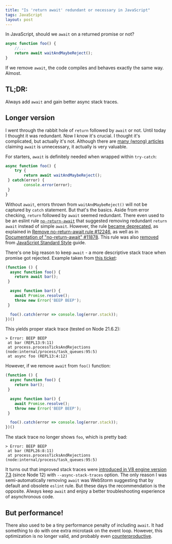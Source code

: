 ```yaml
---
title: "Is 'return await' redundant or necessary in JavaScript"
tags: JavaScript
layout: post
---
```


In JavaScript, should we `await` on a returned promise or not?

```js
async function foo() {
    //...
    return await waitAndMaybeReject();
}
```

If we remove `await`, the code compiles and behaves exactly the same way.
Almost.

## TL;DR:

Always add `await` and gain better async stack traces.

## Longer version

I went through the rabbit hole of `return` followed by `await` or not.
Until today I thought it was redundant.
Now I know it's crucial.
I thought it's complicated, but actually it's not.
Although there are [many (wrong) articles](https://jakearchibald.com/2017/await-vs-return-vs-return-await/) claiming `await` is unnecessary, it actually is very valuable.

For starters, `await` is definitely needed when wrapped within `try-catch`:

```js
async function foo() {
    try {
        return await waitAndMaybeReject();
 } catch(error) {
        console.error(error);
 }
}
```

Without `await`, errors thrown from `waitAndMaybeReject()` will not be captured by `catch` statement.
But that's the basics.
Aside from error checking, `return` followed by `await` seemed redundant.
There even used to be an eslint rule [`no-return-await`](https://eslint.org/docs/latest/rules/no-return-await) that suggested removing redundant `return await` instead of simple `await`.
However, the rule [became deprecated](https://github.com/eslint/eslint/pull/17417), as explained in [Remove no-return-await rule #12246](https://github.com/eslint/eslint/issues/12246), as well as in [Documentation of "no-return-await" #11878](https://github.com/eslint/eslint/issues/11878).
This rule was also [removed](https://github.com/standard/standard/issues/1442) from [JavaScript Standard Style](https://github.com/standard/standard) guide.

There's one big reason to keep `await` - a more descriptive stack trace when promise got rejected.
Example taken from [this ticket](https://github.com/eslint/eslint/issues/11878#issuecomment-505363819):

```js
(function () {
  async function foo() {
    return await bar();
 }

  async function bar() {
    await Promise.resolve();
    throw new Error('BEEP BEEP');
 }

  foo().catch(error => console.log(error.stack));
})()
```

This yields proper stack trace (tested on Node 21.6.2):

```
> Error: BEEP BEEP
 at bar (REPL13:9:11)
 at process.processTicksAndRejections (node:internal/process/task_queues:95:5)
 at async foo (REPL13:4:12)
```

However, if we remove `await` from `foo()` function:

```js
(function () {
  async function foo() {
    return bar();
 }

  async function bar() {
    await Promise.resolve();
    throw new Error('BEEP BEEP');
 }

  foo().catch(error => console.log(error.stack));
})()
```

The stack trace no longer shows `foo`, which is pretty bad:

```
> Error: BEEP BEEP
 at bar (REPL26:8:11)
 at process.processTicksAndRejections (node:internal/process/task_queues:95:5)
```

It turns out that improved stack traces were [introduced in V8 engine version 7.3](https://stackoverflow.com/questions/44806135/why-no-return-await-vs-const-x-await/44806230#44806230) (since Node 12) with `--async-stack-traces` option.
The only reason I was semi-automatically removing `await` was WebStorm suggesting that by default and obsolete `eslint` rule.
But these days the recommendation is the opposite.
Always keep `await` and enjoy a better troubleshooting experience of asynchronous code.

## But performance!

There also used to be a tiny performance penalty of including `await`.
It had something to do with one extra microtask on the event loop.
However, this optimization is no longer valid, and probably even [counterproductive](https://v8.dev/blog/fast-async).
